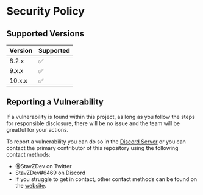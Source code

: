 # Security Policy

## Supported Versions
| Version | Supported          |
| ------- | ------------------ |
| 8.2.x   | :white_check_mark: |
| 9.x.x   | :white_check_mark: |
| 10.x.x  | :white_check_mark: |

## Reporting a Vulnerability

If a vulnerability is found within this project, as long as you follow the steps for responsible disclosure, there will be no issue and the team will be greatful for your actions.

To report a vulnerability you can do so in the [Discord Server](https://discord.gg/NSEBNMM) or you can contact the primary contributor of this repository using the following contact methods:
- @StavZDev on Twitter
- StavZDev#6469 on Discord
- If you struggle to get in contact, other contact methods can be found on the [website](https://stavzdev.me/).
